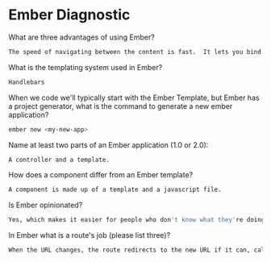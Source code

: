 # Ember Diagnostic

What are three advantages of using Ember?

```sh
The speed of navigating between the content is fast.  It lets you bind data, keeping track of changes across multiple layers.   Ember is highly opinionated which saves time and headaches.
```

What is the templating system used in Ember?

```sh
Handlebars
```

When we code we'll typically start with the Ember Template, but Ember has a
project generator, what is the command to generate a new ember application?

```sh
ember new <my-new-app>
```

Name at least two parts of an Ember application (1.0 or 2.0):

```sh
A controller and a template.
```

How does a component differ from an Ember template?

```sh
A component is made up of a template and a javascript file.
```

Is Ember opinionated?

```sh
Yes, which makes it easier for people who don't know what they're doing.
```

In Ember what is a route's job (please list three)?

```sh
When the URL changes, the route redirects to the new URL if it can, calls the appropriate model and loads that models data into a specific template.
```
